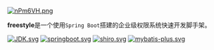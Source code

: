 
[![nPm6VH.png](https://s2.ax1x.com/2019/09/02/nPm6VH.png)](https://imgchr.com/i/nPm6VH)

**freestyle**是一个使用`Spring Boot`搭建的企业级权限系统快速开发脚手架。

[![JDK.svg](https://img.shields.io/badge/JDK-1.8%2B-green)]()
[![springboot.svg](https://img.shields.io/badge/springboot-2.1.3.RELEASE-blue)]()
[![shiro.svg](https://img.shields.io/badge/shiro-1.4.1-blue)]()
[![mybatis-plus.svg](https://img.shields.io/badge/mybatis--plus-3.1.2-blue)]() 